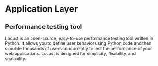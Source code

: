 # Application Layer

## Performance testing tool

<p>
Locust is an open-source, easy-to-use performance testing tool written in Python. It allows you to define user behavior using Python code and then simulate thousands of users concurrently to test the performance of your web applications. Locust is designed for simplicity, flexibility, and scalability.
</p>

